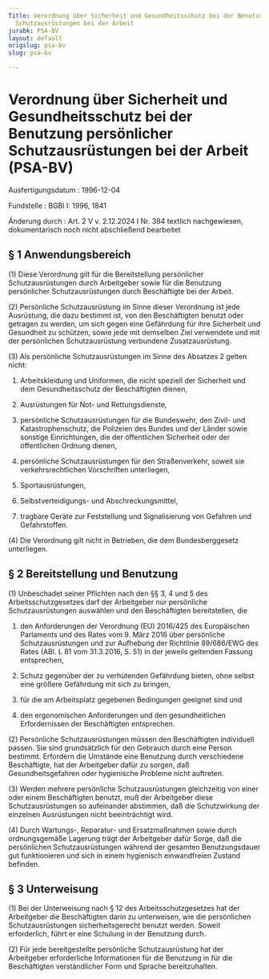 ```yaml
---
Title: Verordnung über Sicherheit und Gesundheitsschutz bei der Benutzung persönlicher
  Schutzausrüstungen bei der Arbeit
jurabk: PSA-BV
layout: default
origslug: psa-bv
slug: psa-bv

---
```


# Verordnung über Sicherheit und Gesundheitsschutz bei der Benutzung persönlicher Schutzausrüstungen bei der Arbeit (PSA-BV)

Ausfertigungsdatum
:   1996-12-04

Fundstelle
:   BGBl I: 1996, 1841

Änderung durch
:   Art. 2 V v. 2.12.2024 I Nr. 384 textlich nachgewiesen, dokumentarisch noch nicht abschließend bearbeitet



## § 1 Anwendungsbereich

(1) Diese Verordnung gilt für die Bereitstellung persönlicher Schutzausrüstungen durch Arbeitgeber sowie für die Benutzung persönlicher Schutzausrüstungen durch Beschäftigte bei der Arbeit.

(2) Persönliche Schutzausrüstung im Sinne dieser Verordnung ist jede Ausrüstung, die dazu bestimmt ist, von den Beschäftigten benutzt oder getragen zu werden, um sich gegen eine Gefährdung für ihre Sicherheit und Gesundheit zu schützen, sowie jede mit demselben Ziel verwendete und mit der persönlichen Schutzausrüstung verbundene Zusatzausrüstung.

(3) Als persönliche Schutzausrüstungen im Sinne des Absatzes 2 gelten nicht:

1.  Arbeitskleidung und Uniformen, die nicht speziell der Sicherheit und dem Gesundheitsschutz der Beschäftigten dienen,


2.  Ausrüstungen für Not- und Rettungsdienste,


3.  persönliche Schutzausrüstungen für die Bundeswehr, den Zivil- und Katastrophenschutz, die Polizeien des Bundes und der Länder sowie sonstige Einrichtungen, die der öffentlichen Sicherheit oder der öffentlichen Ordnung dienen,


4.  persönliche Schutzausrüstungen für den Straßenverkehr, soweit sie verkehrsrechtlichen Vorschriften unterliegen,


5.  Sportausrüstungen,


6.  Selbstverteidigungs- und Abschreckungsmittel,


7.  tragbare Geräte zur Feststellung und Signalisierung von Gefahren und Gefahrstoffen.




(4) Die Verordnung gilt nicht in Betrieben, die dem Bundesberggesetz unterliegen.


## § 2 Bereitstellung und Benutzung

(1) Unbeschadet seiner Pflichten nach den §§ 3, 4 und 5 des Arbeitsschutzgesetzes darf der Arbeitgeber nur persönliche Schutzausrüstungen auswählen und den Beschäftigten bereitstellen, die

1.  den Anforderungen der Verordnung (EU) 2016/425 des Europäischen Parlaments und des Rates vom 9. März 2016 über persönliche Schutzausrüstungen und zur Aufhebung der Richtlinie 89/686/EWG des Rates (ABl. L 81 vom 31.3.2016, S. 51) in der jeweils geltenden Fassung entsprechen,


2.  Schutz gegenüber der zu verhütenden Gefährdung bieten, ohne selbst eine größere Gefährdung mit sich zu bringen,


3.  für die am Arbeitsplatz gegebenen Bedingungen geeignet sind und


4.  den ergonomischen Anforderungen und den gesundheitlichen Erfordernissen der Beschäftigten entsprechen.




(2) Persönliche Schutzausrüstungen müssen den Beschäftigten individuell passen. Sie sind grundsätzlich für den Gebrauch durch eine Person bestimmt. Erfordern die Umstände eine Benutzung durch verschiedene Beschäftigte, hat der Arbeitgeber dafür zu sorgen, daß Gesundheitsgefahren oder hygienische Probleme nicht auftreten.

(3) Werden mehrere persönliche Schutzausrüstungen gleichzeitig von einer oder einem Beschäftigten benutzt, muß der Arbeitgeber diese Schutzausrüstungen so aufeinander abstimmen, daß die Schutzwirkung der einzelnen Ausrüstungen nicht beeinträchtigt wird.

(4) Durch Wartungs-, Reparatur- und Ersatzmaßnahmen sowie durch ordnungsgemäße Lagerung trägt der Arbeitgeber dafür Sorge, daß die persönlichen Schutzausrüstungen während der gesamten Benutzungsdauer gut funktionieren und sich in einem hygienisch einwandfreien Zustand befinden.


## § 3 Unterweisung

(1) Bei der Unterweisung nach § 12 des Arbeitsschutzgesetzes hat der Arbeitgeber die Beschäftigten darin zu unterweisen, wie die persönlichen Schutzausrüstungen sicherheitsgerecht benutzt werden. Soweit erforderlich, führt er eine Schulung in der Benutzung durch.

(2) Für jede bereitgestellte persönliche Schutzausrüstung hat der Arbeitgeber erforderliche Informationen für die Benutzung in für die Beschäftigten verständlicher Form und Sprache bereitzuhalten.

